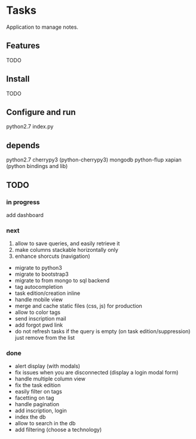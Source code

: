 # Tasks

Application to manage notes.

## Features

TODO

## Install

TODO

## Configure and run

python2.7 index.py

## depends

python2.7
cherrypy3 (python-cherrypy3)
mongodb
python-flup
xapian (python bindings and lib)

## TODO

### in progress

add dashboard

### next

 1. allow to save queries, and easily retrieve it
 2. make columns stackable horizontally only
 3. enhance shorcuts (navigation)

 * migrate to python3
 * migrate to bootstrap3
 * migrate to from mongo to sql backend
 * tag autocompletion
 * task edition/creation inline
 * handle mobile view
 * merge and cache static files (css, js) for production
 * allow to color tags
 * send inscription mail
 * add forgot pwd link
 * do not refresh tasks if the query is empty (on task edition/suppression) just remove from the list

### done

 * alert display (with modals)
 * fix issues when you are disconnected (display a login modal form)
 * handle multiple column view
 * fix the task edition
 * easily filter on tags
 * facetting on tag
 * handle pagination
 * add inscription, login
 * index the db
 * allow to search in the db
 * add filtering (choose a technology)

